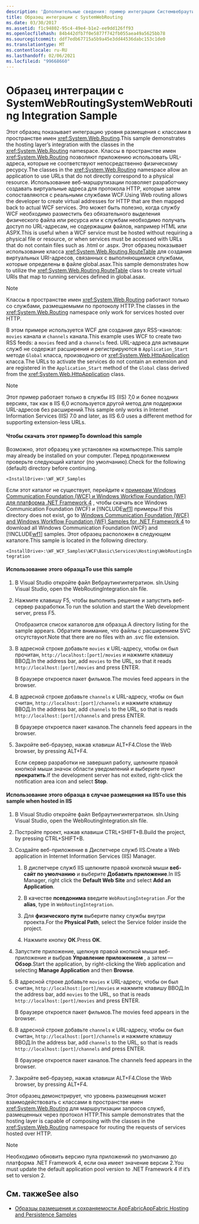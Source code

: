 ```yaml
---
description: 'Дополнительные сведения: пример интеграции Системвебраутинг'
title: Образец интеграции с SystemWebRouting
ms.date: 03/30/2017
ms.assetid: f1c94802-95c4-49e4-b1e2-ee9dd126ff93
ms.openlocfilehash: 84b442dfb7f0e5877f742fb055aea49a5625bb78
ms.sourcegitcommit: ddf7edb67715a5b9a45e3dd44536dabc153c1de0
ms.translationtype: MT
ms.contentlocale: ru-RU
ms.lasthandoff: 02/06/2021
ms.locfileid: "99668660"
---
```

# <a name="systemwebrouting-integration-sample"></a><span data-ttu-id="31cf2-103">Образец интеграции с SystemWebRouting</span><span class="sxs-lookup"><span data-stu-id="31cf2-103">SystemWebRouting Integration Sample</span></span>

<span data-ttu-id="31cf2-104">Этот образец показывает интеграцию уровня размещения с классами в пространстве имен <xref:System.Web.Routing>.</span><span class="sxs-lookup"><span data-stu-id="31cf2-104">This sample demonstrates the hosting layer’s integration with the classes in the <xref:System.Web.Routing> namespace.</span></span> <span data-ttu-id="31cf2-105">Классы в пространстве имен <xref:System.Web.Routing> позволяют приложению использовать URL-адреса, которые не соответствуют непосредственно физическому ресурсу.</span><span class="sxs-lookup"><span data-stu-id="31cf2-105">The classes in the <xref:System.Web.Routing> namespace allow an application to use URLs that do not directly correspond to a physical resource.</span></span> <span data-ttu-id="31cf2-106">Использование веб-маршрутизации позволяет разработчику создавать виртуальные адреса для протокола HTTP, которые затем сопоставляются с реальными службами WCF.</span><span class="sxs-lookup"><span data-stu-id="31cf2-106">Using Web routing allows the developer to create virtual addresses for HTTP that are then mapped back to actual WCF services.</span></span> <span data-ttu-id="31cf2-107">Это может быть полезно, когда службу WCF необходимо разместить без обязательного выделения физического файла или ресурса или к службам необходимо получать доступ по URL-адресам, не содержащим файлов, например HTML или ASPX.</span><span class="sxs-lookup"><span data-stu-id="31cf2-107">This is useful when a WCF service must be hosted without requiring a physical file or resource, or when services must be accessed with URLs that do not contain files such as .html or .aspx.</span></span> <span data-ttu-id="31cf2-108">Этот образец показывает использование класса <xref:System.Web.Routing.RouteTable> для создания виртуальных URI-адресов, связанных с выполняющимися службами, которые определены в файле global.asax.</span><span class="sxs-lookup"><span data-stu-id="31cf2-108">This sample demonstrates how to utilize the <xref:System.Web.Routing.RouteTable> class to create virtual URIs that map to running services defined in global.asax.</span></span>

> [!NOTE]
> <span data-ttu-id="31cf2-109">Классы в пространстве имен <xref:System.Web.Routing> работают только со службами, размещаемыми по протоколу HTTP.</span><span class="sxs-lookup"><span data-stu-id="31cf2-109">The classes in the <xref:System.Web.Routing> namespace only work for services hosted over HTTP.</span></span>  
  
<span data-ttu-id="31cf2-110">В этом примере используется WCF для создания двух RSS-каналов: `movies` канала и `channels` канала.</span><span class="sxs-lookup"><span data-stu-id="31cf2-110">This example uses WCF to create two RSS feeds: a `movies` feed and a `channels` feed.</span></span> <span data-ttu-id="31cf2-111">URL-адреса для активации служб не содержат расширения и регистрируются в `Application_Start` методе `Global` класса, производного от <xref:System.Web.HttpApplication> класса.</span><span class="sxs-lookup"><span data-stu-id="31cf2-111">The URLs to activate the services do not contain an extension and are registered in the `Application_Start` method of the `Global` class derived from the <xref:System.Web.HttpApplication> class.</span></span>  
  
> [!NOTE]
> <span data-ttu-id="31cf2-112">Этот пример работает только в службы IIS (IIS) 7,0 и более поздних версиях, так как в IIS 6,0 используется другой метод для поддержки URL-адресов без расширений.</span><span class="sxs-lookup"><span data-stu-id="31cf2-112">This sample only works in Internet Information Services (IIS) 7.0 and later, as IIS 6.0 uses a different method for supporting extension-less URLs.</span></span>  

#### <a name="to-download-this-sample"></a><span data-ttu-id="31cf2-113">Чтобы скачать этот пример</span><span class="sxs-lookup"><span data-stu-id="31cf2-113">To download this sample</span></span>
  
<span data-ttu-id="31cf2-114">Возможно, этот образец уже установлен на компьютере.</span><span class="sxs-lookup"><span data-stu-id="31cf2-114">This sample may already be installed on your computer.</span></span> <span data-ttu-id="31cf2-115">Перед продолжением проверьте следующий каталог (по умолчанию).</span><span class="sxs-lookup"><span data-stu-id="31cf2-115">Check for the following (default) directory before continuing.</span></span>  

`<InstallDrive>:\WF_WCF_Samples`  

 <span data-ttu-id="31cf2-116">Если этот каталог не существует, перейдите к [примерам Windows Communication Foundation (WCF) и Windows Workflow Foundation (WF) для платформа .NET Framework 4](https://www.microsoft.com/download/details.aspx?id=21459) , чтобы скачать все Windows Communication Foundation (WCF) и [!INCLUDE[wf1](../../../../includes/wf1-md.md)] примеры.</span><span class="sxs-lookup"><span data-stu-id="31cf2-116">If this directory does not exist, go to [Windows Communication Foundation (WCF) and Windows Workflow Foundation (WF) Samples for .NET Framework 4](https://www.microsoft.com/download/details.aspx?id=21459) to download all Windows Communication Foundation (WCF) and [!INCLUDE[wf1](../../../../includes/wf1-md.md)] samples.</span></span> <span data-ttu-id="31cf2-117">Этот образец расположен в следующем каталоге.</span><span class="sxs-lookup"><span data-stu-id="31cf2-117">This sample is located in the following directory.</span></span>  

`<InstallDrive>:\WF_WCF_Samples\WCF\Basic\Services\Hosting\WebRoutingIntegration`  
  
#### <a name="to-use-this-sample"></a><span data-ttu-id="31cf2-118">Использование этого образца</span><span class="sxs-lookup"><span data-stu-id="31cf2-118">To use this sample</span></span>  
  
1. <span data-ttu-id="31cf2-119">В Visual Studio откройте файл Вебраутингинтегратион. sln.</span><span class="sxs-lookup"><span data-stu-id="31cf2-119">Using Visual Studio, open the WebRoutingIntegration.sln file.</span></span>  
  
2. <span data-ttu-id="31cf2-120">Нажмите клавишу F5, чтобы выполнить решение и запустить веб-сервер разработки.</span><span class="sxs-lookup"><span data-stu-id="31cf2-120">To run the solution and start the Web development server, press F5.</span></span>  
  
     <span data-ttu-id="31cf2-121">Отобразится список каталогов для образца.</span><span class="sxs-lookup"><span data-stu-id="31cf2-121">A directory listing for the sample appears.</span></span> <span data-ttu-id="31cf2-122">Обратите внимание, что файлы с расширением SVC отсутствуют.</span><span class="sxs-lookup"><span data-stu-id="31cf2-122">Note that there are no files with an .svc file extension.</span></span>  
  
3. <span data-ttu-id="31cf2-123">В адресной строке добавьте `movies` к URL-адресу, чтобы он был прочитан, `http://localhost:[port]/movies` и нажмите клавишу ВВОД.</span><span class="sxs-lookup"><span data-stu-id="31cf2-123">In the address bar, add `movies` to the URL, so that it reads `http://localhost:[port]/movies` and press ENTER.</span></span>  
  
     <span data-ttu-id="31cf2-124">В браузере откроется пакет фильмов.</span><span class="sxs-lookup"><span data-stu-id="31cf2-124">The movies feed appears in the browser.</span></span>  
  
4. <span data-ttu-id="31cf2-125">В адресной строке добавьте `channels` к URL-адресу, чтобы он был считан, `http://localhost:[port]/channels` и нажмите клавишу ВВОД.</span><span class="sxs-lookup"><span data-stu-id="31cf2-125">In the address bar, add `channels` to the URL, so that is reads `http://localhost:[port]/channels` and press ENTER.</span></span>  
  
     <span data-ttu-id="31cf2-126">В браузере откроется пакет каналов.</span><span class="sxs-lookup"><span data-stu-id="31cf2-126">The channels feed appears in the browser.</span></span>  
  
5. <span data-ttu-id="31cf2-127">Закройте веб-браузер, нажав клавиши ALT+F4.</span><span class="sxs-lookup"><span data-stu-id="31cf2-127">Close the Web browser, by pressing ALT+F4.</span></span>  
  
     <span data-ttu-id="31cf2-128">Если сервер разработки не завершил работу, щелкните правой кнопкой мыши значок области уведомлений и выберите пункт **прекратить**.</span><span class="sxs-lookup"><span data-stu-id="31cf2-128">If the development server has not exited, right-click the notification area icon and select **Stop**.</span></span>  
  
#### <a name="to-use-this-sample-when-hosted-in-iis"></a><span data-ttu-id="31cf2-129">Использование этого образца в случае размещения на IIS</span><span class="sxs-lookup"><span data-stu-id="31cf2-129">To use this sample when hosted in IIS</span></span>  
  
1. <span data-ttu-id="31cf2-130">В Visual Studio откройте файл Вебраутингинтегратион. sln.</span><span class="sxs-lookup"><span data-stu-id="31cf2-130">Using Visual Studio, open the WebRoutingIntegration.sln file.</span></span>  
  
2. <span data-ttu-id="31cf2-131">Постройте проект, нажав клавиши CTRL+SHIFT+B.</span><span class="sxs-lookup"><span data-stu-id="31cf2-131">Build the project, by pressing CTRL+SHIFT+B.</span></span>  
  
3. <span data-ttu-id="31cf2-132">Создайте веб-приложение в Диспетчере служб IIS.</span><span class="sxs-lookup"><span data-stu-id="31cf2-132">Create a Web application in Internet Information Services (IIS) Manager.</span></span>  
  
    1. <span data-ttu-id="31cf2-133">В диспетчере служб IIS щелкните правой кнопкой мыши **веб-сайт по умолчанию** и выберите **Добавить приложение**.</span><span class="sxs-lookup"><span data-stu-id="31cf2-133">In IIS Manager, right click the **Default Web Site** and select **Add an Application**.</span></span>  
  
    2. <span data-ttu-id="31cf2-134">В качестве **псевдонима** введите `WebRoutingIntegration` .</span><span class="sxs-lookup"><span data-stu-id="31cf2-134">For the **alias**, type in `WebRoutingIntegration`.</span></span>  
  
    3. <span data-ttu-id="31cf2-135">Для **физического пути** выберите папку службы внутри проекта.</span><span class="sxs-lookup"><span data-stu-id="31cf2-135">For the **Physical Path**, select the Service folder inside the project.</span></span>  
  
    4. <span data-ttu-id="31cf2-136">Нажмите кнопку **ОК**.</span><span class="sxs-lookup"><span data-stu-id="31cf2-136">Press **OK**.</span></span>  
  
4. <span data-ttu-id="31cf2-137">Запустите приложение, щелкнув правой кнопкой мыши веб-приложение и выбрав **Управление приложением** , а затем — **Обзор**.</span><span class="sxs-lookup"><span data-stu-id="31cf2-137">Start the application, by right-clicking the Web application and selecting **Manage Application** and then **Browse**.</span></span>  
  
5. <span data-ttu-id="31cf2-138">В адресной строке добавьте `movies` к URL-адресу, чтобы он был считан, `http://localhost:[port]/movies` и нажмите клавишу ВВОД.</span><span class="sxs-lookup"><span data-stu-id="31cf2-138">In the address bar, add `movies` to the URL, so that is reads `http://localhost:[port]/movies` and press ENTER.</span></span>  
  
     <span data-ttu-id="31cf2-139">В браузере откроется пакет фильмов.</span><span class="sxs-lookup"><span data-stu-id="31cf2-139">The movies feed appears in the browser.</span></span>  
  
6. <span data-ttu-id="31cf2-140">В адресной строке добавьте `channels` к URL-адресу, чтобы он был считан, `http://localhost:[port]/channels` и нажмите клавишу ВВОД.</span><span class="sxs-lookup"><span data-stu-id="31cf2-140">In the address bar, add `channels` to the URL, so that is reads `http://localhost:[port]/channels` and press ENTER.</span></span>  
  
     <span data-ttu-id="31cf2-141">В браузере откроется пакет каналов.</span><span class="sxs-lookup"><span data-stu-id="31cf2-141">The channels feed appears in the browser.</span></span>  
  
7. <span data-ttu-id="31cf2-142">Закройте веб-браузер, нажав клавиши ALT+F4.</span><span class="sxs-lookup"><span data-stu-id="31cf2-142">Close the Web browser, by pressing ALT+F4.</span></span>  
  
 <span data-ttu-id="31cf2-143">Этот образец демонстрирует, что уровень размещения может взаимодействовать с классами в пространстве имен <xref:System.Web.Routing> для маршрутизации запросов служб, размещенных через протокол HTTP.</span><span class="sxs-lookup"><span data-stu-id="31cf2-143">This sample demonstrates that the hosting layer is capable of composing with the classes in the <xref:System.Web.Routing> namespace for routing the requests of services hosted over HTTP.</span></span>  
  
> [!NOTE]
> <span data-ttu-id="31cf2-144">Необходимо обновить версию пула приложений по умолчанию до платформа .NET Framework 4, если она имеет значение версии 2.</span><span class="sxs-lookup"><span data-stu-id="31cf2-144">You must update the default application pool version to .NET Framework 4 if it’s set to version 2.</span></span>  
  
## <a name="see-also"></a><span data-ttu-id="31cf2-145">См. также</span><span class="sxs-lookup"><span data-stu-id="31cf2-145">See also</span></span>

- <span data-ttu-id="31cf2-146">[Образцы размещения и сохраняемости AppFabric](/previous-versions/appfabric/ff383418(v=azure.10))</span><span class="sxs-lookup"><span data-stu-id="31cf2-146">[AppFabric Hosting and Persistence Samples](/previous-versions/appfabric/ff383418(v=azure.10))</span></span>
